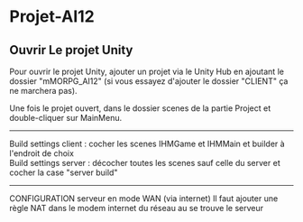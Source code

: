# Projet-AI12

## Ouvrir Le projet Unity

Pour ouvrir le projet Unity, ajouter un projet via le Unity Hub en ajoutant le dossier "mMORPG_AI12" (si vous essayez d'ajouter le dossier "CLIENT" ça ne marchera pas).

Une fois le projet ouvert, dans le dossier scenes de la partie Project et double-cliquer sur MainMenu.

***

Build settings client : cocher les scenes IHMGame et IHMMain et builder à l'endroit de choix  
Build settings server : décocher toutes les scenes sauf celle du server et cocher la case "server build"


***
CONFIGURATION serveur en mode WAN (via internet)
Il faut ajouter une règle NAT dans le modem internet du réseau au se trouve le serveur
